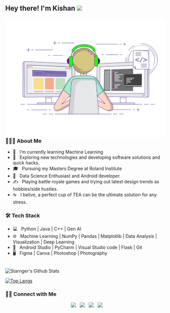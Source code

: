 <h2> Hey there! I'm Kishan <img src="https://github.com/souvikguria98/souvikguria98/blob/master/Hi.gif" width="25"></h2>
<img align="right" alt="GIF" src="https://raw.githubusercontent.com/devSouvik/devSouvik/master/gif3.gif" width="500"/>

<h3> 👨🏻‍💻 About Me </h3>

- 🔭 &nbsp; I’m currently learning Machine Learning
- 🤔 &nbsp; Exploring new technologies and developing software solutions and quick hacks.
- 🎓 &nbsp; Pursuing my Masters Degree at Roland Institute 
- 💼 &nbsp; Data Science Enthusiast and Android developer.
- ✍️ &nbsp; Playing battle royale games and trying out latest design trends as hobbies/side hustles.
- ☕ &nbsp; I belive, a perfect cup of TEA can be the ultimate solution for any stress. 

<h3>🛠 Tech Stack</h3>

- 💻 &nbsp; Python | Java | C++ | Gen AI
- 🌐 &nbsp; Machine Learning | NumPy | Pandas | Matplotlib | Data Analysis | Visualization | Deep Learning 
- 🔧 &nbsp; Android Studio | PyCharm | Visual Studio code | Flask | Git
- 🖥 &nbsp; Figma | Canva | Photoshop | Photography

<br>

<img align="center" src="https://github-readme-stats.vercel.app/api?username=githubStranger&include_all_commits=true&count_private=true&show_icons=true&line_height=20&title_color=7A7ADB&icon_color=2234AE&text_color=D3D3D3&bg_color=0,000000,130F40" alt="Starnger's Github Stats">

</br>

[![Top Langs](https://github-readme-stats.vercel.app/api/top-langs/?username=githubStranger&layout=compact&text_color=daf7dc&bg_color=151515)](https://github.com/devSouvik/github-readme-stats)


<h3> 🤝🏻 Connect with Me </h3>

<p align="center">
&nbsp; <a href="https://x.com/Kishan1234Jena" target="_blank" rel="noopener noreferrer"><img src="https://img.icons8.com/plasticine/100/000000/twitter.png" width="50" /></a>  
&nbsp; <a href="https://www.instagram.com/_ig_stranger_/" target="_blank" rel="noopener noreferrer"><img src="https://img.icons8.com/plasticine/100/000000/instagram-new.png" width="50" /></a>  
&nbsp; <a href="https://www.linkedin.com/in/kishan-kumar-jena-0023b81bb/" target="_blank" rel="noopener noreferrer"><img src="https://img.icons8.com/plasticine/100/000000/linkedin.png" width="50" /></a>
&nbsp; <a href="mailto:jena.kishan1234@gmail.com" target="_blank" rel="noopener noreferrer"><img src="https://img.icons8.com/plasticine/100/000000/gmail.png"  width="50" /></a>
</p>
